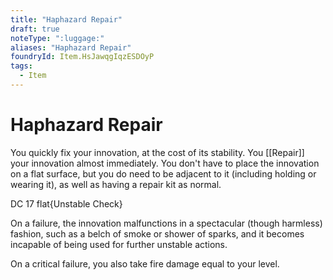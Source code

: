 ```yaml
---
title: "Haphazard Repair"
draft: true
noteType: ":luggage:"
aliases: "Haphazard Repair"
foundryId: Item.HsJawqgIqzESDOyP
tags:
  - Item
---
```


# Haphazard Repair

You quickly fix your innovation, at the cost of its stability. You [[Repair]] your innovation almost immediately. You don't have to place the innovation on a flat surface, but you do need to be adjacent to it (including holding or wearing it), as well as having a repair kit as normal.

DC 17 flat{Unstable Check}

On a failure, the innovation malfunctions in a spectacular (though harmless) fashion, such as a belch of smoke or shower of sparks, and it becomes incapable of being used for further unstable actions.

On a critical failure, you also take fire damage equal to your level.
